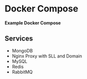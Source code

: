 # Docker Compose
#### Example Docker Compose

## Services
- MongoDB
- Nginx Proxy with SLL and Domain
- MySQL
- Redis
- RabbitMQ